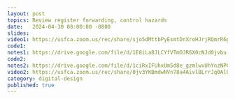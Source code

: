 ```yaml
---
layout: post
topics: Review register forwarding, control hazards
date:   2024-04-30 08:00:00 -0800
slides: 
video1: https://usfca.zoom.us/rec/share/sjo5dMttbPyEsmtDrXroHJrjRQmrR6pcgLCAWm3GG4p9JBrW87HwJDoiwHDTJgno.w3P0afzpM8r2u2bZ
code1: 
notes1: https://drive.google.com/file/d/1E8iLa8JLCYfVTmOJR6X0cNJd0jvbu-aw/view?usp=drive_link
code2: 
notes2: https://drive.google.com/file/d/1ciRxIFUhxUm5d8e_gzmlwvUhYnzNPChE/view?usp=drive_link
video2: https://usfca.zoom.us/rec/share/0jv3YKBmdwNVn78a4AivlBLrrJq0AlOREumDEddUHqkkncMzOmnwfs2ADumruts.23OZ4cAkDs4Qx0Al
category: digital-design
published: true
---
```

